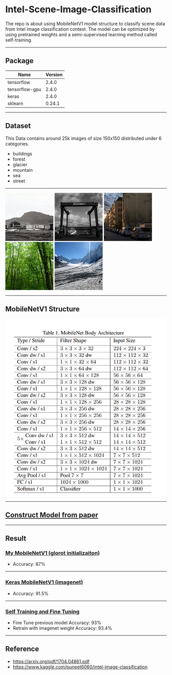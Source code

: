# Intel-Scene-Image-Classification
The repo is about using MobileNetV1 model structure to classify scene data from Intel image classification contest.
The model can be optimized by using pretrained weights and a semi-supervised learning method called self-training.

---

## Package
|Name|Version|
|----|----|
|tensorflow|2.4.0|
|tensorflow-gpu|2.4.0|
|keras|2.4.0|
|sklearn|0.24.1|

---

## Dataset
This Data contains around 25k images of size 150x150 distributed under 6 categories.
- buildings
- forest
- glacier
- mountain
- sea
- street
---

![image](./readme_img/0.jpg)
![image](./readme_img/1.jpg)
![image](./readme_img/2.jpg)
![image](./readme_img/8.jpg)
![image](./readme_img/10.jpg)

---

## MobileNetV1 Structure
![image](./readme_img/mobilenet_img.PNG)

---

## [Construct Model from paper](./my_mobilenet.py)

---

## Result
### [My MobileNetV1 (glorot initializaiton)](./Intel_mymobilenet_glorot.ipynb)
- Accuracy: 87%

---

### [Keras MobileNetV1 (imagenet)](./Intel_mobilenet_withweight.ipynb)
- Accuracy: 91.5%

---

### [Self Training and Fine Tuning](./Intel_selftraining.ipynb)
- Fine Tune previous model Accuracy: 93%
- Retrain with imagenet weight Accuracy: 93.4%

---
## Reference
- https://arxiv.org/pdf/1704.04861.pdf
- https://www.kaggle.com/puneet6060/intel-image-classification
